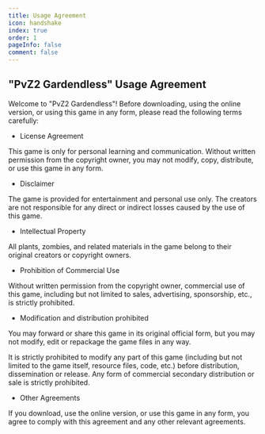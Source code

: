 ```yaml
---
title: Usage Agreement
icon: handshake
index: true
order: 1
pageInfo: false
comment: false
---
```


## "PvZ2 Gardendless" Usage Agreement

Welcome to "PvZ2 Gardendless"! Before downloading, using the online version, or using this game in any form, please read the following terms carefully:

- License Agreement

This game is only for personal learning and communication. Without written permission from the copyright owner, you may not modify, copy, distribute, or use this game in any form.

- Disclaimer

The game is provided for entertainment and personal use only. The creators are not responsible for any direct or indirect losses caused by the use of this game.

- Intellectual Property

All plants, zombies, and related materials in the game belong to their original creators or copyright owners.

- Prohibition of Commercial Use

Without written permission from the copyright owner, commercial use of this game, including but not limited to sales, advertising, sponsorship, etc., is strictly prohibited.

- Modification and distribution prohibited

You may forward or share this game in its original official form, but you may not modify, edit or repackage the game files in any way.

It is strictly prohibited to modify any part of this game (including but not limited to the game itself, resource files, code, etc.) before distribution, dissemination or release. Any form of commercial secondary distribution or sale is strictly prohibited.

- Other Agreements

If you download, use the online version, or use this game in any form, you agree to comply with this agreement and any other relevant agreements.

